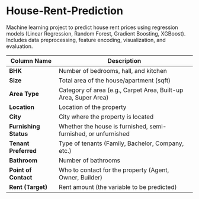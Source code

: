 # House-Rent-Prediction
Machine learning project to predict house rent prices using regression models (Linear Regression, Random Forest, Gradient Boosting, XGBoost). Includes data preprocessing, feature encoding, visualization, and evaluation.


| Column Name           | Description                                                     |
| --------------------- | --------------------------------------------------------------- |
| **BHK**               | Number of bedrooms, hall, and kitchen                           |
| **Size**              | Total area of the house/apartment (sqft)                        |
| **Area Type**         | Category of area (e.g., Carpet Area, Built-up Area, Super Area) |
| **Location**          | Location of the property                                        |
| **City**              | City where the property is located                              |
| **Furnishing Status** | Whether the house is furnished, semi-furnished, or unfurnished  |
| **Tenant Preferred**  | Type of tenants (Family, Bachelor, Company, etc.)               |
| **Bathroom**          | Number of bathrooms                                             |
| **Point of Contact**  | Who to contact for the property (Agent, Owner, Builder)         |
| **Rent (Target)**     | Rent amount (the variable to be predicted)                      |
